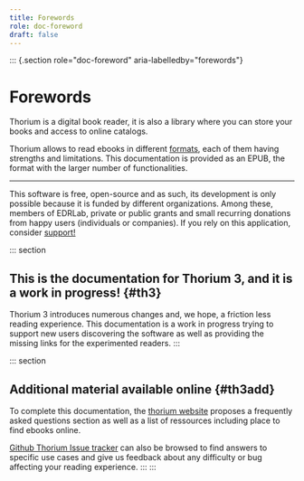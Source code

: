 ```yaml
---
title: Forewords
role: doc-foreword
draft: false
---
```



::: {.section role="doc-foreword" aria-labelledby="forewords"}
# Forewords

Thorium is a digital book reader, it is also a library where you can
store your books and access to online catalogs.

Thorium allows to read ebooks in different [formats](../406_formats/index.xhtml),
each of them having strengths and limitations. This documentation is
provided as an EPUB, the format with the larger number of
functionalities.

------------------------------------------------------------------------

This software is free, open-source and as such, its development is only
possible because it is funded by different organizations. Among these,
members of EDRLab, private or public grants and small recurring
donations from happy users (individuals or companies). If you rely on
this application, consider [support!](../903_support/index.xhtml)

::: section
## This is the documentation for Thorium 3, and it is a work in progress! {#th3}

Thorium 3 introduces numerous changes and, we hope, a friction less
reading experience. This documentation is a work in progress trying to
support new users discovering the software as well as providing the
missing links for the experimented readers.
:::

::: section
## Additional material available online {#th3add}

To complete this documentation, the [thorium
website](https://thorium.edrlab.org) proposes a frequently asked
questions section as well as a list of ressources including place to
find ebooks online.

[Github Thorium Issue
tracker](https://github.com/edrlab/thorium-reader/issues) can also be
browsed to find answers to specific use cases and give us feedback about
any difficulty or bug affecting your reading experience.
:::
:::
